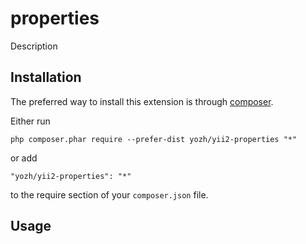 properties
========
Description

Installation
------------

The preferred way to install this extension is through [composer](http://getcomposer.org/download/).

Either run

```
php composer.phar require --prefer-dist yozh/yii2-properties "*"
```

or add

```
"yozh/yii2-properties": "*"
```

to the require section of your `composer.json` file.


Usage
-----